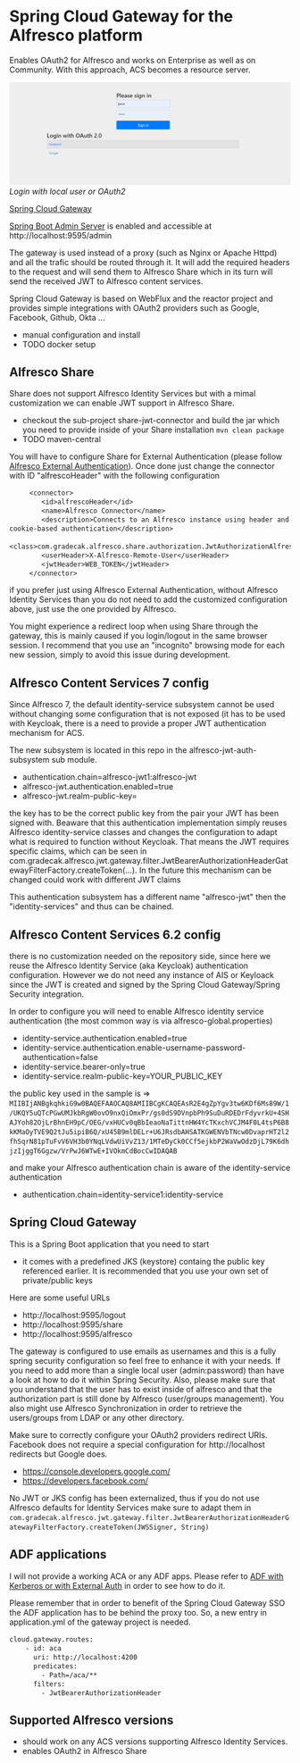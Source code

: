 

Spring Cloud Gateway for the Alfresco platform
===
Enables OAuth2 for Alfresco and works on Enterprise as well as on Community. With this approach, ACS becomes a resource server.

![Login form](/images/screenshots/login.png)
*Login with local user or OAuth2*

[Spring Cloud Gateway](https://spring.io/projects/spring-cloud-gateway)

[Spring Boot Admin Server](https://github.com/codecentric/spring-boot-admin) is enabled and accessible at http://localhost:9595/admin

The gateway is used instead of a proxy (such as Nginx or Apache Httpd) and all the trafic should be routed through it. It will add the required headers to the request
and will send them to Alfresco Share which in its turn will send the received JWT to Alfresco content services.

Spring Cloud Gateway is based on WebFlux and the reactor project and provides simple integrations with OAuth2 providers such as Google, Facebook, Github, Okta ...

- manual configuration and install
- TODO docker setup

Alfresco Share
-
Share does not support Alfresco Identity Services but with a mimal customization we can enable JWT support in Alfresco Share.
* checkout the sub-project share-jwt-connector and build the jar which you need to provide inside of your Share installation
`mvn clean package`
* TODO maven-central

You will have to configure Share for External Authentication (please follow [Alfresco External Authentication](https://docs.alfresco.com/6.2/tasks/auth-alfrescoexternal-sso.html)). Once done just change the connector with ID "alfrescoHeader" with the following configuration

         <connector>
            <id>alfrescoHeader</id>
            <name>Alfresco Connector</name>
            <description>Connects to an Alfresco instance using header and cookie-based authentication</description>
            <class>com.gradecak.alfresco.share.authorization.JwtAuthorizationAlfrescoConnector</class>
            <userHeader>X-Alfresco-Remote-User</userHeader>
            <jwtHeader>WEB_TOKEN</jwtHeader>
         </connector>

if you prefer just using Alfresco External Authentication, without Alfresco Identity Services than you do not need to add the customized configuration above, just use the one provided by Alfresco.

You might experience a redirect loop when using Share through the gateway, this is mainly caused if you login/logout in the same browser session. I recommend that you use an "incognito" browsing mode for each new session, simply to avoid this issue during development.


Alfresco Content Services 7 config
-
Since Alfresco 7, the default identity-service subsystem cannot be used without changing some configuration that is not exposed (it has to be used with Keycloak, there is a need to provide a proper JWT authentication mechanism for ACS.

The new subsystem is located in this repo in the alfresco-jwt-auth-subsystem sub module.

* authentication.chain=alfresco-jwt1:alfresco-jwt
* alfresco-jwt.authentication.enabled=true
* alfresco-jwt.realm-public-key=

the key has to be the correct public key from the pair your JWT has been signed with. Beaware that this authentication implementation simply reuses Alfresco identity-service classes and changes the configuration to adapt what is required to function without Keycloak. That means the JWT requires specific claims, which can be seen in com.gradecak.alfresco.jwt.gateway.filter.JwtBearerAuthorizationHeaderGatewayFilterFactory.createToken(...). In the future this mechanism can be changed could work with different JWT claims

This authentication subsystem has a different name "alfresco-jwt" then the "identity-services" and thus can be chained.


Alfresco Content Services 6.2 config
-
there is no customization needed on the repository side, since here we reuse the Alfresco Identity Service (aka Keycloak) authentication configuration. However we do not need any instance of AIS or Keyloack since the JWT is created and signed by the Spring Cloud Gateway/Spring Security integration.

In order to configure you will need to enable Alfresco identity service authentication (the most common way is via alfresco-global.properties)
* identity-service.authentication.enabled=true
* identity-service.authentication.enable-username-password-authentication=false
* identity-service.bearer-only=true
* identity-service.realm-public-key=YOUR_PUBLIC_KEY

the public key used in the sample is => `MIIBIjANBgkqhkiG9w0BAQEFAAOCAQ8AMIIBCgKCAQEAsR2E4gZpYgv3tw6KDf6Ms89W/1/UKQY5uQTcPGwUMJkbRgW0ovO9nxQiOmxPr/gs0dS9DVnpbPh9SuDuRDEDrFdyvrkU+4SHAJYoh82OjLrBhnEH9pC/OEG/vxHUCv0qBbIeaoNaTittnHW4YcTKxchVCJM4F0L4tsP6B8kKMaOyTVE9Q2tJu5ipiB6Q/xU45B9mlDELr+U6JRsdbAHSATKGWENVbTNcw0DvaprHT2l2fhSqrN81pTuFvV6VH3b0YNqLVdwUiVvZ13/1MTeDyCk0CCf5ejkbP2WaVwOdzDjL79K6dhjzIjggT6Ggzw/VrPwJ6WTwE+IVOkmCdBocCwIDAQAB`

and make your Alfresco authentication chain is aware of the identity-service authentication
* authentication.chain=identity-service1:identity-service

Spring Cloud Gateway
-
This is a Spring Boot application that you need to start

* it comes with a predefined JKS (keystore) containg the public key referenced earlier. It is recommended that you use your own set of private/public keys

Here are some useful URLs
* http://localhost:9595/logout
* http://localhost:9595/share
* http://localhost:9595/alfresco

The gateway is configured to use emails as usernames and this is a fully spring security configuration so feel free to enhance it with your needs. If you need to add more than a single local user (admin:password) than have a look at how to do it within Spring Security. Also, please make sure that you understand that the user has to exist inside of alfresco and that the authorization part is still done by Alfresco (user/groups management). You also might use Alfresco Synchronization in order to retrieve the users/groups from LDAP or any other directory.

Make sure to correctly configure your OAuth2 providers redirect URIs. Facebook does not require a special configuration for http://localhost redirects but Google does.
* https://console.developers.google.com/
* https://developers.facebook.com/

No JWT or JKS config has been externalized, thus if you do not use Alfresco defaults for Identity Services make sure to adapt them in `com.gradecak.alfresco.jwt.gateway.filter.JwtBearerAuthorizationHeaderGatewayFilterFactory.createToken(JWSSigner, String)`

ADF applications
-
I will not provide a working ACA or any ADF apps. Please refer to [ADF with Kerberos or with External Auth](https://www.alfresco.com/abn/adf/docs/user-guide/kerberos/) in order to see how to do it.

Please remember that in order to benefit of the Spring Cloud Gateway SSO the ADF application has to be behind the proxy too. So, a new entry in application.yml of the gateway project is needed.

    cloud.gateway.routes:
        - id: aca
          uri: http://localhost:4200
          predicates:
            - Path=/aca/**
          filters:            
            - JwtBearerAuthorizationHeader

Supported Alfresco versions
----
- should work on any ACS versions supporting Alfresco Identity Services.
- enables OAuth2 in Alfresco Share
